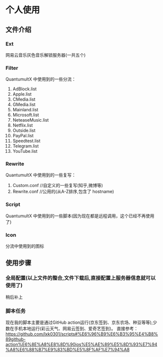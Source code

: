 # 个人使用

## 文件介绍

### Ext
网易云音乐灰色音乐解锁服务器(一共五个)

### Filter
QuantumultX 中使用到的一些分流：

1. AdBlock.list
2. Apple.list
3. CMedia.list
4. GMedia.list
5. Mainland.list
6. Microsoft.list
7. NeteaseMusic.list
8. Netflix.list
9. Outside.list
10. PayPal.list
11. Speedtest.list
12. Telegram.list
13. YouTube.list

### Rewrite
QuantumultX 中使用到的一些复写：

1. Custom.conf //自定义的一些复写(知乎,微博等)
2. Rewrite.conf //公用的(从A-Z排序,包含了 hostname)

### Script
QuantumultX 中使用到的一些脚本(因为现在都是远程调用，这个已经不再使用了)

### Icon
分流中使用到的图标

## 使用步骤

### 全局配置(以上文件的整合,文件下载后,直接配置上服务器信息就可以使用了)
稍后补上

### 脚本任务
现在我的脚本主要是通过GitHub action运行(京东签到、京东农场、种豆等等),少数在手机本地运行(彩云天气、网易云签到、爱奇艺签到)。
直接参考：https://github.com/lxk0301/scripts#%E6%96%B9%E6%B3%95%E4%B8%89github-action%E6%8E%A8%E8%8D%90ios%E5%AE%89%E5%8D%93%E7%94%A8%E6%88%B7%E9%83%BD%E5%8F%AF%E7%94%A8
